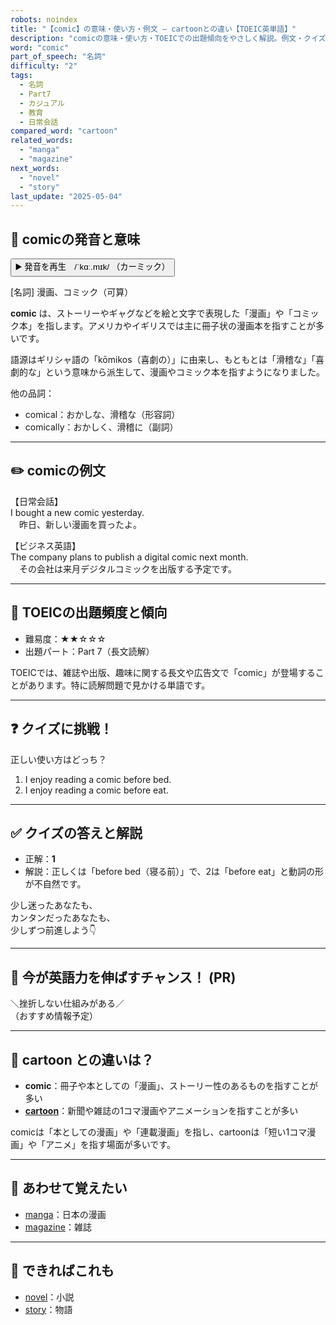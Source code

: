 ```yaml
---
robots: noindex
title: "【comic】の意味・使い方・例文 ― cartoonとの違い【TOEIC英単語】"
description: "comicの意味・使い方・TOEICでの出題傾向をやさしく解説。例文・クイズ付きでcartoonとの違いもわかりやすく学べます。"
word: "comic"
part_of_speech: "名詞"
difficulty: "2"
tags:
  - 名詞
  - Part7
  - カジュアル
  - 教育
  - 日常会話
compared_word: "cartoon"
related_words:
  - "manga"
  - "magazine"
next_words:
  - "novel"
  - "story"
last_update: "2025-05-04"
---
```


## 🔰 comicの発音と意味

<button class="play-audio" onclick="playTTS('comic')">
  <span class="play-audio-main">
    ▶️ 発音を再生　/ˈkɑː.mɪk/
  </span>
  <span class="play-audio-sub">
    （カーミック）
  </span>
</button>

[名詞] 漫画、コミック（可算）

**comic** は、ストーリーやギャグなどを絵と文字で表現した「漫画」や「コミック本」を指します。アメリカやイギリスでは主に冊子状の漫画本を指すことが多いです。

語源はギリシャ語の「kōmikos（喜劇の）」に由来し、もともとは「滑稽な」「喜劇的な」という意味から派生して、漫画やコミック本を指すようになりました。

他の品詞：  
- comical：おかしな、滑稽な（形容詞）
- comically：おかしく、滑稽に（副詞）

---

## ✏️ comicの例文

【日常会話】  
I bought a new comic yesterday.  
　昨日、新しい漫画を買ったよ。

【ビジネス英語】  
The company plans to publish a digital comic next month.  
　その会社は来月デジタルコミックを出版する予定です。

---

## 🎯 TOEICの出題頻度と傾向

- 難易度：★★☆☆☆
- 出題パート：Part 7（長文読解）

TOEICでは、雑誌や出版、趣味に関する長文や広告文で「comic」が登場することがあります。特に読解問題で見かける単語です。

---

## ❓ クイズに挑戦！

正しい使い方はどっち？

1. I enjoy reading a comic before bed.  
2. I enjoy reading a comic before eat.

---

## ✅ クイズの答えと解説

- 正解：**1**
- 解説：正しくは「before bed（寝る前）」で、2は「before eat」と動詞の形が不自然です。

少し迷ったあなたも、  
カンタンだったあなたも、  
少しずつ前進しよう👇️

---

## 🚀 今が英語力を伸ばすチャンス！ (PR)

<div class="info-center">
＼挫折しない仕組みがある／<br>  
（おすすめ情報予定）
</div>

---

## 🤔  cartoon との違いは？

- **comic**：冊子や本としての「漫画」、ストーリー性のあるものを指すことが多い
- **[cartoon](/word/cartoon/)**：新聞や雑誌の1コマ漫画やアニメーションを指すことが多い

comicは「本としての漫画」や「連載漫画」を指し、cartoonは「短い1コマ漫画」や「アニメ」を指す場面が多いです。

---

## 🧩 あわせて覚えたい

- [manga](/word/manga/)：日本の漫画
- [magazine](/word/magazine/)：雑誌

---

## 📖 できればこれも

- [novel](/word/novel/)：小説
- [story](/word/story/)：物語

<!-- cvid: aid05_bid35 -->
